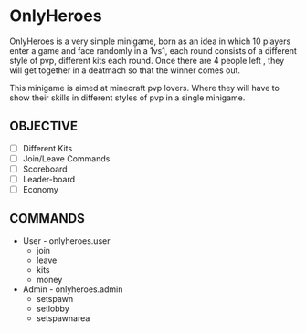 # OnlyHeroes

OnlyHeroes is a very simple minigame, born as an idea in which 10 players enter a game and face randomly in a 1vs1, each round consists of a different style of pvp, different kits each round. Once there are 4 people left , they will get together in a deatmach so that the winner comes out.

This minigame is aimed at minecraft pvp lovers. Where they will have to show their skills in different styles of pvp in a single minigame.
 
## OBJECTIVE

- [ ] Different Kits 
- [ ] Join/Leave Commands
- [ ] Scoreboard
- [ ] Leader-board
- [ ] Economy

## COMMANDS

- User - onlyheroes.user
  - join
  - leave
  - kits
  - money
- Admin - onlyheroes.admin
  - setspawn
  - setlobby
  - setspawnarea

